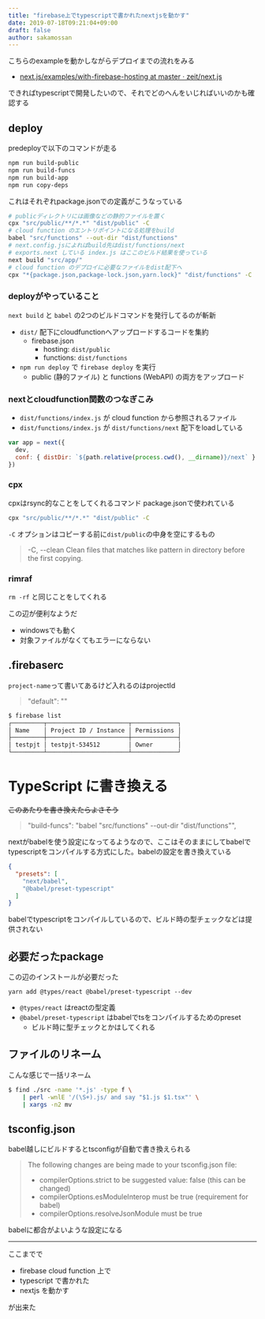 ```yaml
---
title: "firebase上でtypescriptで書かれたnextjsを動かす"
date: 2019-07-18T09:21:04+09:00
draft: false
author: sakamossan
---
```


こちらのexampleを動かしながらデプロイまでの流れをみる

- [next.js/examples/with-firebase-hosting at master · zeit/next.js](https://github.com/zeit/next.js/tree/master/examples/with-firebase-hosting)

できればtypescriptで開発したいので、それでどのへんをいじればいいのかも確認する


## deploy

predeployで以下のコマンドが走る

```bash
npm run build-public
npm run build-funcs
npm run build-app
npm run copy-deps
```

これはそれぞれpackage.jsonでの定義がこうなっている

```bash
# publicディレクトリには画像などの静的ファイルを置く
cpx "src/public/**/*.*" "dist/public" -C
# cloud function のエントリポイントになる処理をbuild
babel "src/functions" --out-dir "dist/functions"
# next.config.jsによればbuild先はdist/functions/next
# exports.next している index.js はここのビルド結果を使っている
next build "src/app/"
# cloud function のデプロイに必要なファイルをdist配下へ
cpx "*{package.json,package-lock.json,yarn.lock}" "dist/functions" -C
```

### deployがやっていること

`next build` と `babel` の2つのビルドコマンドを発行してるのが斬新

- `dist/` 配下にcloudfunctionへアップロードするコードを集約
  - firebase.json
    - hosting: `dist/public`
    - functions: `dist/functions`
- `npm run deploy` で `firebase deploy` を実行
    - public (静的ファイル) と functions (WebAPI) の両方をアップロード

### nextとcloudfunction関数のつなぎこみ

- `dist/functions/index.js` が cloud function から参照されるファイル
- `dist/functions/index.js` が `dist/functions/next` 配下をloadしている

```js
var app = next({
  dev,
  conf: { distDir: `${path.relative(process.cwd(), __dirname)}/next` }
})
```


### cpx

cpxはrsync的なことをしてくれるコマンド
package.jsonで使われている

```bash
cpx "src/public/**/*.*" "dist/public" -C
```

`-C` オプションはコピーする前に`dist/public`の中身を空にするもの

> -C, --clean               Clean files that matches <source> like pattern in
>                              <dest> directory before the first copying.


### rimraf

`rm -rf` と同じことをしてくれる

この辺が便利なようだ

- windowsでも動く
- 対象ファイルがなくてもエラーにならない


## .firebaserc

`project-name`って書いてあるけど入れるのはprojectId

> "default": "<project-name-here>"

```bash
$ firebase list
┌─────────┬───────────────────────┬─────────────┐
│ Name    │ Project ID / Instance │ Permissions │
├─────────┼───────────────────────┼─────────────┤
│ testpjt │ testpjt-534512        │ Owner       │
└─────────┴───────────────────────┴─────────────┘
```


# TypeScript に書き換える

~~このあたりを書き換えたらよさそう~~

> "build-funcs": "babel \"src/functions\" --out-dir \"dist/functions\"",

nextがbabelを使う設定になってるようなので、ここはそのままにしてbabelでtypescriptをコンパイルする方式にした。babelの設定を書き換えている

```json
{
  "presets": [
    "next/babel",
    "@babel/preset-typescript"
  ]
}
```

babelでtypescriptをコンパイルしているので、ビルド時の型チェックなどは提供されない

## 必要だったpackage

この辺のインストールが必要だった

```
yarn add @types/react @babel/preset-typescript --dev
```

- `@types/react` はreactの型定義
- `@babel/preset-typescript` はbabelでtsをコンパイルするためのpreset
    - ビルド時に型チェックとかはしてくれる


## ファイルのリネーム

こんな感じで一括リネーム

```bash
$ find ./src -name '*.js' -type f \
    | perl -wnlE '/(\S+).js/ and say "$1.js $1.tsx"' \
    | xargs -n2 mv
```

## tsconfig.json

babel越しにビルドするとtsconfigが自動で書き換えられる

> The following changes are being made to your tsconfig.json file:
>  - compilerOptions.strict to be suggested value: false (this can be changed)
>  - compilerOptions.esModuleInterop must be true (requirement for babel)
>  - compilerOptions.resolveJsonModule must be true

babelに都合がよいような設定になる

---

ここまでで

- firebase cloud function 上で
- typescript で書かれた
- nextjs を動かす

が出来た

